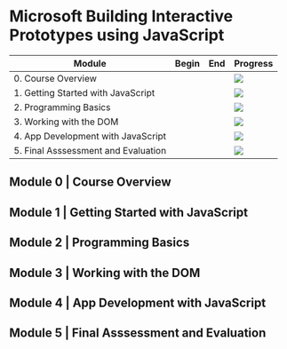 # Microsoft Building Interactive Prototypes using JavaScript

| Module | Begin | End | Progress |
|--------|-------|-----|----------|
| 0. Course Overview  |  |  | ![](http://progressed.io/bar/0) |
| 1. Getting Started with JavaScript  |  |  | ![](http://progressed.io/bar/0) |
| 2. Programming Basics  |  |  | ![](http://progressed.io/bar/0) |
| 3. Working with the DOM  |  |  | ![](http://progressed.io/bar/0) |
| 4. App Development with JavaScript  |  |  | ![](http://progressed.io/bar/0) |
| 5. Final Asssessment and Evaluation  |  |  | ![](http://progressed.io/bar/0) |

## Module 0 | Course Overview
## Module 1 | Getting Started with JavaScript
## Module 2 | Programming Basics
## Module 3 | Working with the DOM
## Module 4 | App Development with JavaScript
## Module 5 | Final Asssessment and Evaluation
